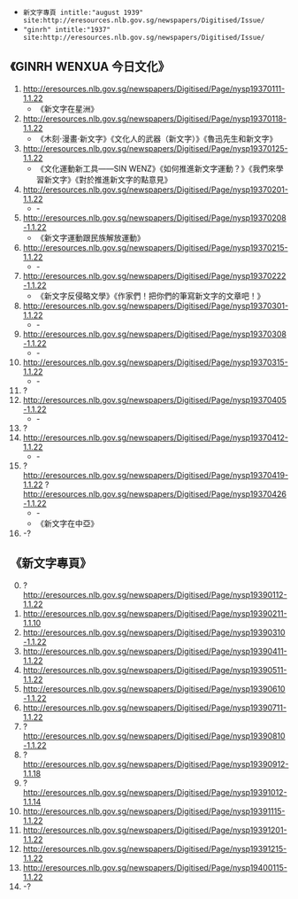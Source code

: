 * ```新文字專頁 intitle:"august 1939" site:http://eresources.nlb.gov.sg/newspapers/Digitised/Issue/```
* ```"ginrh" intitle:"1937" site:http://eresources.nlb.gov.sg/newspapers/Digitised/Issue/```

## 《GINRH WENXUA 今日文化》
1. http://eresources.nlb.gov.sg/newspapers/Digitised/Page/nysp19370111-1.1.22
   * 《新文字在星洲》
2. http://eresources.nlb.gov.sg/newspapers/Digitised/Page/nysp19370118-1.1.22
   * 《木刻·漫畫·新文字》《文化人的武器（新文字）》《魯迅先生和新文字》
3. http://eresources.nlb.gov.sg/newspapers/Digitised/Page/nysp19370125-1.1.22
   * 《文化運動新工具——SIN WENZ》《如何推進新文字運動？》《我們來學習新文字》《對於推進新文字的點意見》
4. http://eresources.nlb.gov.sg/newspapers/Digitised/Page/nysp19370201-1.1.22
   * \-
5. http://eresources.nlb.gov.sg/newspapers/Digitised/Page/nysp19370208-1.1.22
   * 《新文字運動跟民族解放運動》
6. http://eresources.nlb.gov.sg/newspapers/Digitised/Page/nysp19370215-1.1.22
   * \-
7. http://eresources.nlb.gov.sg/newspapers/Digitised/Page/nysp19370222-1.1.22 
   * 《新文字反侵略文學》《作家們！把你們的筆寫新文字的文章吧！》
8. http://eresources.nlb.gov.sg/newspapers/Digitised/Page/nysp19370301-1.1.22
   * \-
9. http://eresources.nlb.gov.sg/newspapers/Digitised/Page/nysp19370308-1.1.22
   * \-
10. http://eresources.nlb.gov.sg/newspapers/Digitised/Page/nysp19370315-1.1.22
    * \-
11. ?
12. http://eresources.nlb.gov.sg/newspapers/Digitised/Page/nysp19370405-1.1.22
    * \-
13. ?
14. http://eresources.nlb.gov.sg/newspapers/Digitised/Page/nysp19370412-1.1.22
    * \-
15. ? http://eresources.nlb.gov.sg/newspapers/Digitised/Page/nysp19370419-1.1.22 ? http://eresources.nlb.gov.sg/newspapers/Digitised/Page/nysp19370426-1.1.22
    * \-
    * 《新文字在中亞》
16. -?

## 《新文字專頁》
0. ? http://eresources.nlb.gov.sg/newspapers/Digitised/Page/nysp19390112-1.1.22
1. http://eresources.nlb.gov.sg/newspapers/Digitised/Page/nysp19390211-1.1.10
2. http://eresources.nlb.gov.sg/newspapers/Digitised/Page/nysp19390310-1.1.22
3. http://eresources.nlb.gov.sg/newspapers/Digitised/Page/nysp19390411-1.1.22
4. http://eresources.nlb.gov.sg/newspapers/Digitised/Page/nysp19390511-1.1.22
5. http://eresources.nlb.gov.sg/newspapers/Digitised/Page/nysp19390610-1.1.22
6. http://eresources.nlb.gov.sg/newspapers/Digitised/Page/nysp19390711-1.1.22
7. ? http://eresources.nlb.gov.sg/newspapers/Digitised/Page/nysp19390810-1.1.22
8. ? http://eresources.nlb.gov.sg/newspapers/Digitised/Page/nysp19390912-1.1.18
9. ? http://eresources.nlb.gov.sg/newspapers/Digitised/Page/nysp19391012-1.1.14
10. http://eresources.nlb.gov.sg/newspapers/Digitised/Page/nysp19391115-1.1.22
11. http://eresources.nlb.gov.sg/newspapers/Digitised/Page/nysp19391201-1.1.22
12. http://eresources.nlb.gov.sg/newspapers/Digitised/Page/nysp19391215-1.1.22
13. http://eresources.nlb.gov.sg/newspapers/Digitised/Page/nysp19400115-1.1.22
14. -?